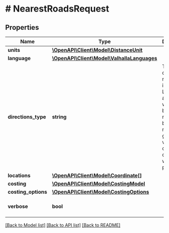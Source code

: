 # # NearestRoadsRequest

## Properties

Name | Type | Description | Notes
------------ | ------------- | ------------- | -------------
**units** | [**\OpenAPI\Client\Model\DistanceUnit**](DistanceUnit.md) |  | [optional]
**language** | [**\OpenAPI\Client\Model\ValhallaLanguages**](ValhallaLanguages.md) |  | [optional]
**directions_type** | **string** | The level of directional narrative to include. Locations and times will always be returned, but narrative generation verbosity can be controlled with this parameter. | [optional] [default to 'instructions']
**locations** | [**\OpenAPI\Client\Model\Coordinate[]**](Coordinate.md) |  |
**costing** | [**\OpenAPI\Client\Model\CostingModel**](CostingModel.md) |  | [optional]
**costing_options** | [**\OpenAPI\Client\Model\CostingOptions**](CostingOptions.md) |  | [optional]
**verbose** | **bool** |  | [optional] [default to false]

[[Back to Model list]](../../README.md#models) [[Back to API list]](../../README.md#endpoints) [[Back to README]](../../README.md)
